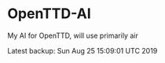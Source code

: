 # OpenTTD-AI
My AI for OpenTTD, will use primarily air

Latest backup: Sun Aug 25 15:09:01 UTC 2019
